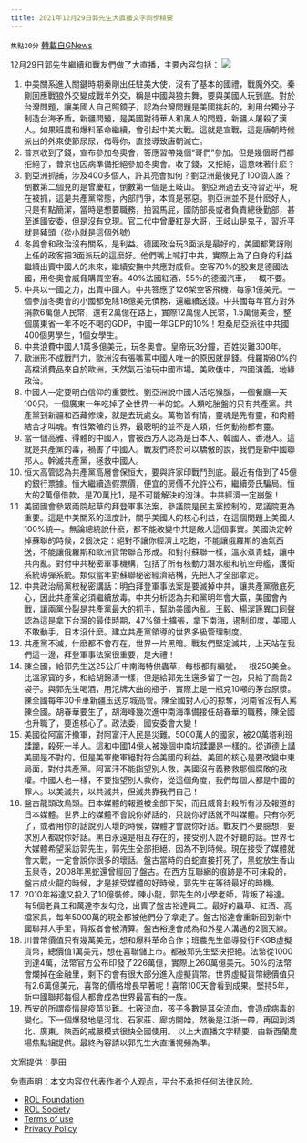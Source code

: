```yaml
---
title: 2021年12月29日郭先生大直播文字同步精要
---
```

`焦點20分` [轉載自GNews](https://gnews.org/zh-hans/1805361/)

12月29日郭先生繼續和戰友們做了大直播，主要內容包括：
![](https://assets.gnews.org/wp-content/uploads/2021/12/282185f7-a5f8-4b08-ac1f-48233eee7bfe-1.jpg)
1. 中美關系進入關鍵時期秦剛出任駐美大使，沒有了基本的國禮，戰魔外交。秦剛回應戰狼外交變成戰羊外交，稱是中國與狼共舞，要與美國人玩到底。對於台灣問題，讓美國人自己照鏡子，認為台灣問題是美國挑起的，利用台獨分子制造台海矛盾。新疆問題，是美國對待華人和黑人的問題，新疆人屠殺了漢人。如果班農和爆料革命繼續，會引起中美大戰。這就是宣戰，這是唐朝時候派出的外來使節尿尿，侮辱你，直接導致唐朝滅亡。
2. 普京收到了錢，宣布參加冬奧會，答應習帶幾個“哥們”參加。但是幾個哥們都拒絕了，普京也因病準備拒絕參加冬奧會。收了錢，又拒絕，這意味著什麽？
3. 劉亞洲抓捕，涉及400多個人，許其亮會如何？劉亞洲最後見了100個人誰？倒數第二個見的是曾慶紅，倒數第一個是王岐山。 劉亞洲過去支持習近平，現在被抓，這是共產黨常態，內部鬥爭，本質是邪惡。劉亞洲並不是什麽好人，只是有點簡潔，當時是想要職務，拍習馬屁，國防部長或者負責總後勤部，甚至進國安委，但是沒有兌現。官二代中曾慶紅是大哥，王岐山是鬼子，習近平就是豬頭（從小就是這個外號）
4. 冬奧會和政治沒有關系，是利益。德國政治玩3面派是最好的，美國都驚訝剛上任的政客把3面派玩的這麽好。他們嘴上喊打中共，實際上為了自身的利益繼續出賣中國人的未來，繼續安撫中共應對威脅。空客70%的股東是德國法國，用冬奧會威脅購買空客。40%法國紅酒，55%的德國汽車，一概不要。
5. 中共以一國之力，出賣中國人。中共答應了126架空客飛機，每家1億美元。一個參加冬奧會的小國都免除18億美元債務，還繼續送錢。中共國每年官方對外捐款6萬億人民幣，還有2萬億在路上，實際12萬億人民幣，1.5萬億美金，整個廣東省一年不吃不喝的GDP，中國一年GDP的10%！坦桑尼亞派往中共國400個男學生，1個女學生。
6. 中共浪費中國人1萬多億美元，玩冬奧會。皇帝玩3分鐘，百姓災難300年。
7. 歐洲形不成戰鬥力，歐洲沒有張嘴罵中國人唯一的原因就是錢。俄羅斯80%的高檔消費品來自於歐洲，天然氣石油玩中國市場。美歐俄中，四國演義，地緣政治。
8. 中國人一定要明白信仰的重要性。劉亞洲說中國人活吃猴腦，一個餐廳一天100只。一個廣東一年吃掉了全世界一半的蛇。人類吃胎盤的只有共產黨。共產黨到新疆和西藏修煉，就是去玩處女。萬物皆有情，靈魂是先有靈，和肉體結合才叫魂。有性繁殖的世界，最聰明的並不是人類，任何動物都有靈。
9. 當一個高雅、得體的中國人，會被西方人認為是日本人、韓國人、香港人。這就是共產黨的毒，禍害了中國人。戰友們終於可以驕傲的說，我們是新中國聯邦人。幹滅共產黨，拯救中國人。
10. 恒大高管認為共產黨高層會保恒大，要與許家印戰鬥到底。最近有借到了45億的銀行票據。恒大繼續造假票價，便宜的房價不允許公布，繼續旁氏騙局。恒大的2萬億借款，是70萬比1，是不可能解決的泡沫。中共經濟一定崩盤！
11. 美國國會參眾兩院起草的拜登軍事法案，參議院是民主黨控制的，眾議院更為重要。這是中美關系的溫度計，關乎美國人的核心利益，在這個問題上美國人100%統一。無論總統說什麽，都不能改變中共是敵人這個事實。美國決定幹掉蘇聯的時候，2個決定：絕對不讓你經濟上吃飽，不能讓俄羅斯的油氣西送，不能讓俄羅斯和歐洲貨幣聯合形成。和對付蘇聯一樣，溫水煮青蛙，讓中共內亂。對付中共秘密軍事機構，包括了所有核動力潛水艇和航空母艦，護衛系統導彈系統。類似當年對蘇聯秘密經濟結構，先把人才全部拿走。
12. 中共政治局黨校秘密講話：明白拜登軍事法案是要滅掉中共，讓共產黨徹底死心，因此共產黨必須繼續放毒。中共分析認為共和黨明年會大贏，美國會內戰，讓兩黨分裂是共產黨最大的抓手，幫助美國內亂。王毅、楊潔篪異口同聲認為這是拿下台灣的最佳時期，47%領土擴張，拿下南海，遏制印度，美國人不敢動手，日本沒什麽。建立共產黨領導的世界多級管理制度。
13. 共產黨不滅，什麽都不會存在，世界一片黑暗。戰友們堅定滅共，上天站在我們這一邊，拜登軍事法案很重要，是大禮！
14. 陳全國，給郭先生送25公斤中南海特供蟲草，每根都有編號，一根250美金。比溫家寶的多，和給胡錦濤一樣，但是給郭先生還多留了一包，只給了喬喬2袋子。與郭先生喝酒，用沱牌大曲的瓶子，實際上是一瓶兌10噸的茅台原漿。陳全國每年30卡車新疆玉送京城高管。陳全國對人心的掠奪，河南省沒有人罵陳全國。胡春華要生了，胡海峰幾次進中南海準備接任胡春華的職務，陳全國也升職了，要進核心了。政法委，國安委會大變！
15. 美國從阿富汗撤軍，對阿富汗人民是災難。5000萬人的國家，被20萬塔利班蹂躪，殺死一半人。這和中國14億人被幾個中南坑蹂躪是一樣的。從道德上講美國是不對的，但是美軍撤軍絕對符合美國的利益。美國的核心是要改變中東局面，對付共產黨。阿富汗不能指望別人救，美國沒有義務救那個腐敗的政權。中國人也一樣，不要指望別人救你，從這個角度，我們每個人都是中國的罪人。以美滅共，以共滅共，但滅共靠我們自己！
16. 盤古龍頭改鳥頭。日本媒體的報道被全部下架，而且威脅封殺所有涉及報道的日本媒體。世界上的媒體不會說你好話的，只說你好話就不叫媒體。只有你死了，或者用你的話說別人壞的時候，媒體才會說你好話。戰友們不要臆想，要求別人都說你好話。黑白永遠是相互存在的，接受別人說不好聽的話。世界七大媒體希望采訪郭先生，郭先生全部拒絕，因為不到時候。現在接受了媒體就會大戰，一定會說你很多的壞話。盤古當時的白蛇直接打死了，黑蛇放生香山玉泉寺，2008年黑蛇還曾經回了盤古。在西方互聯網的痕跡是不可抹殺的，盤古成火龍的時候，才是接受媒體的好時候，郭先生在等待最好的時機。
17. 2010年裕達又投入了10億裝修。陳小龍，郭先生的小學老師，背叛了裕達。有5個老員工和萬達李友勾兌，出賣了盤古裕達員工。最好的蟲草、紅酒、高檔家具，每年5000萬的現金都被他們分了拿走了。盤古裕達會重新回到新中國聯邦人手里，背叛者會被清算。盤古裕達會成為和外星人溝通的2個天線。
18. 川普幣價值只有幾萬美元，想和爆料革命合作；班農先生倡導發行FKGB虛擬貨幣，總價值1萬美元，想在喜聯儲上市。都被郭先生堅決拒絕。法幣從1000到達4萬，法幣官方公布印發了226萬億，實際上260萬億美元。50%的法幣會爛掉在金融里，剩下的會有很大部分進入虛擬貨幣。世界虛擬貨幣總價值只有2.6萬億美元，喜幣的價格增長早著呢！喜幣100天會看到成果。堅持5年，新中國聯邦每個人都會成為世界最富有的一族。
19. 西安的所謂疫情是疫苗災難。七竅流血，孩子多數是耳朵流血，會造成病毒的變化。下一個爆發地是河北、石家莊、廊坊開始，然後是江浙一帶，再回到湖北、廣東。陜西的戒嚴模式很快全國使用。
以上大直播文字精要，由新西蘭農場焦點組提供。最終內容請以郭先生大直播視頻為準。


文案提供：夢田

 

免责声明：本文内容仅代表作者个人观点，平台不承担任何法律风险。

- [ROL Foundation](https://rolfoundation.org/)
- [ROL Society](https://rolsociety.org/)
- [Terms of use](https://gnews.org/terms-of-use-3/)
- [Privacy Policy](https://gnews.org/privacy-policy/)
